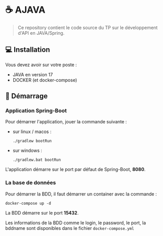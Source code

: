 # ☕ AJAVA

> Ce repository contient le code source du TP sur le développement d'API en JAVA/Spring.

## 💻 Installation

Vous devez avoir sur votre poste : 
* JAVA en version 17
* DOCKER (et docker-compose)

## 🚀 Démarrage
### Application Spring-Boot
Pour démarrer l'application, jouer la commande suivante :

* sur linux / macos : 
    ```shell
    ./gradlew bootRun
    ```
* sur windows :
    ```shell
    ./gradlew.bat bootRun
    ```

L'application démarre sur le port par défaut de Spring-Boot, **8080**.
### La base de données
Pour démarrer la BDD, il faut démarrer un container avec la commande :
``` shell
docker-compose up -d
```
La BDD démarre sur le port **15432**.

Les informations de la BDD comme le login, le password, le port, la bddname sont disponibles dans le fichier `docker-compose.yml`
